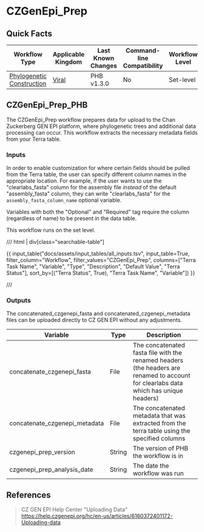 # CZGenEpi_Prep

## Quick Facts

| **Workflow Type** | **Applicable Kingdom** | **Last Known Changes** | **Command-line Compatibility** | **Workflow Level** |
|---|---|---|---|---|
| [Phylogenetic Construction](../../workflows_overview/workflows_type.md/#phylogenetic-construction) | [Viral](../../workflows_overview/workflows_kingdom.md/#viral) | PHB v1.3.0 | No | Set-level |

## CZGenEpi_Prep_PHB

The CZGenEpi_Prep workflow prepares data for upload to the Chan Zuckerberg GEN EPI platform, where phylogenetic trees and additional data processing can occur. This workflow extracts the necessary metadata fields from your Terra table.

### Inputs

In order to enable customization for where certain fields should be pulled from the Terra table, the user can specify different column names in the appropriate location. For example, if the user wants to use the "clearlabs_fasta" column for the assembly file _instead_ of the default "assembly_fasta" column, they can write "clearlabs_fasta" for the `assembly_fasta_column_name` optional variable.

Variables with both the "Optional" and "Required" tag require the column (regardless of name) to be present in the data table.

This workflow runs on the set level.

/// html | div[class="searchable-table"]

{{ input_table("docs/assets/input_tables/all_inputs.tsv", input_table=True, filter_column="Workflow", filter_values="CZGenEpi_Prep", columns=["Terra Task Name", "Variable", "Type", "Description", "Default Value", "Terra Status"], sort_by=[("Terra Status", True), "Terra Task Name", "Variable"]) }}

///

### Outputs

The concatenated_czgenepi_fasta and concatenated_czgenepi_metadata files can be uploaded directly to CZ GEN EPI without any adjustments.

| **Variable** | **Type** | **Description** |
|---|---|---|
| concatenate_czgenepi_fasta | File | The concatenated fasta file with the renamed headers (the headers are renamed to account for clearlabs data which has unique headers) |
| concatenate_czgenepi_metadata | File | The concatenated metadata that was extracted from the terra table using the specified columns |
| czgenepi_prep_version | String | The version of PHB the workflow is in |
| czgenepi_prep_analysis_date | String | The date the workflow was run |

## References

> CZ GEN EPI Help Center "Uploading Data" <https://help.czgenepi.org/hc/en-us/articles/6160372401172-Uploading-data>
